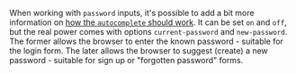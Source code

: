 When working with `password` inputs, it's possible to add a bit more information on [how the `autocomplete` should work](https://developer.mozilla.org/en-US/docs/Web/HTML/Element/input/password#Allowing_autocomplete). It can be set `on` and `off`, but the real power comes with options `current-password` and `new-password`. The former allows the browser to enter the known password - suitable for the login form. The later allows the browser to suggest (create) a new password - suitable for sign up or "forgotten password" forms.
